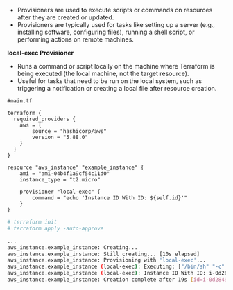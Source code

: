 - Provisioners are used to execute scripts or commands on resources after they are created or updated.
- Provisioners are typically used for tasks like setting up a server (e.g., installing software, configuring files), running a shell script, or performing actions on remote machines.

**local-exec Provisioner**
- Runs a command or script locally on the machine where Terraform is being executed (the local machine, not the target resource).
- Useful for tasks that need to be run on the local system, such as triggering a notification or creating a local file after resource creation.

```hcl
#main.tf

terraform {
  required_providers {
    aws = {
        source = "hashicorp/aws"
        version = "5.88.0"
    }
  }
}

resource "aws_instance" "example_instance" {
    ami = "ami-04b4f1a9cf54c11d0"
    instance_type = "t2.micro"

    provisioner "local-exec" {
        command = "echo 'Instance ID With ID: ${self.id}'"
    }
}
```

```bash
# terraform init
# terraform apply -auto-approve

...
aws_instance.example_instance: Creating...
aws_instance.example_instance: Still creating... [10s elapsed]
aws_instance.example_instance: Provisioning with 'local-exec'...
aws_instance.example_instance (local-exec): Executing: ["/bin/sh" "-c" "echo 'Instance ID With ID: i-0d2849b0c1307a334'"]
aws_instance.example_instance (local-exec): Instance ID With ID: i-0d2849b0c1307a334
aws_instance.example_instance: Creation complete after 19s [id=i-0d2849b0c1307a334]
```
